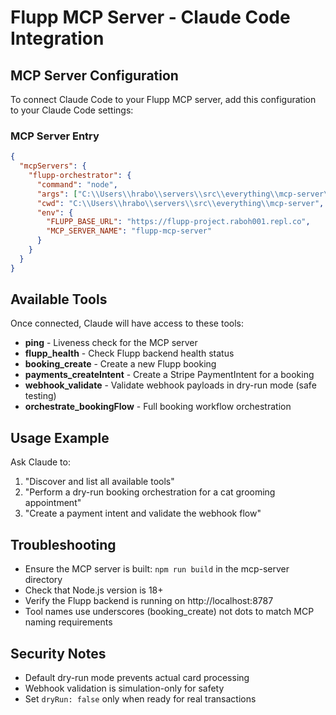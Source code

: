 # Flupp MCP Server - Claude Code Integration

## MCP Server Configuration

To connect Claude Code to your Flupp MCP server, add this configuration to your Claude Code settings:

### MCP Server Entry
```json
{
  "mcpServers": {
    "flupp-orchestrator": {
      "command": "node",
      "args": ["C:\\Users\\hrabo\\servers\\src\\everything\\mcp-server\\dist\\stdio.js"],
      "cwd": "C:\\Users\\hrabo\\servers\\src\\everything\\mcp-server",
      "env": {
        "FLUPP_BASE_URL": "https://flupp-project.raboh001.repl.co",
        "MCP_SERVER_NAME": "flupp-mcp-server"
      }
    }
  }
}
```

## Available Tools

Once connected, Claude will have access to these tools:

- **ping** - Liveness check for the MCP server
- **flupp_health** - Check Flupp backend health status
- **booking_create** - Create a new Flupp booking
- **payments_createIntent** - Create a Stripe PaymentIntent for a booking
- **webhook_validate** - Validate webhook payloads in dry-run mode (safe testing)
- **orchestrate_bookingFlow** - Full booking workflow orchestration

## Usage Example

Ask Claude to:
1. "Discover and list all available tools"
2. "Perform a dry-run booking orchestration for a cat grooming appointment"
3. "Create a payment intent and validate the webhook flow"

## Troubleshooting

- Ensure the MCP server is built: `npm run build` in the mcp-server directory
- Check that Node.js version is 18+ 
- Verify the Flupp backend is running on http://localhost:8787
- Tool names use underscores (booking_create) not dots to match MCP naming requirements

## Security Notes

- Default dry-run mode prevents actual card processing
- Webhook validation is simulation-only for safety
- Set `dryRun: false` only when ready for real transactions